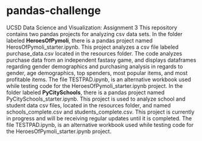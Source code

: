 # pandas-challenge
UCSD Data Science and Visualization: Assignment 3
This repository contains two pandas projects for analyzing csv data sets. 
  In the folder labeled **HeroesOfPymoli**, there is a pandas project named HerosOfPymoli_starter.ipynb. This project analyzes a csv file labeled purchase_data.csv located in the resources folder. The code analyzes purchase data from an independent fastasy game, and displays dataframes regarding gender demographics and purchasing analysis in regards to gender, age demographics, top spenders, most popular items, and most profitable items. The file TESTPAD.ipynb, is an alternative workbook used while testing code for the HeroesOfPymoli_starter.ipynb project.
  In the folder labeled **PyCitySchools**, there is a pandas project named PyCitySchools_starter.ipynb. This project is used to analyze school and student data csv files, located in the resources folder, and named schools_complete.csv and students_complete.csv. This project is currently in progress and will be receiving regular updates until it is completed. The file TESTPAD.ipynb, is an alternative workbook used while testing code for the HeroesOfPymoli_starter.ipynb project.  
